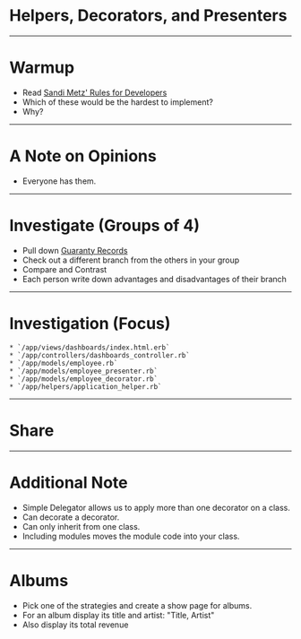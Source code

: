 # Helpers, Decorators, and Presenters

---

# Warmup

* Read [Sandi Metz' Rules for Developers](https://robots.thoughtbot.com/sandi-metz-rules-for-developers)
* Which of these would be the hardest to implement?
* Why?

---

# A Note on Opinions

* Everyone has them.

---

# Investigate (Groups of 4)

* Pull down [Guaranty Records](https://github.com/s-espinosa/guaranty_records/)
* Check out a different branch from the others in your group
* Compare and Contrast
* Each person write down advantages and disadvantages of their branch

---

# Investigation (Focus)

    * `/app/views/dashboards/index.html.erb`
    * `/app/controllers/dashboards_controller.rb`
    * `/app/models/employee.rb`
    * `/app/models/employee_presenter.rb`
    * `/app/models/employee_decorator.rb`
    * `/app/helpers/application_helper.rb`

---

# Share

---

# Additional Note

* Simple Delegator allows us to apply more than one decorator on a class.
* Can decorate a decorator.
* Can only inherit from one class.
* Including modules moves the module code into your class.

---

# Albums

* Pick one of the strategies and create a show page for albums.
* For an album display its title and artist: "Title, Artist"
* Also display its total revenue
